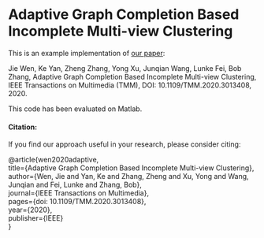 # Adaptive Graph Completion Based Incomplete Multi-view Clustering
This is an example implementation of [our paper](https://ieeexplore.ieee.org/document/9154578):

Jie Wen, Ke Yan, Zheng Zhang, Yong Xu, Junqian Wang, Lunke Fei, Bob Zhang, Adaptive Graph Completion Based Incomplete Multi-view Clustering, IEEE Transactions on Multimedia (TMM), DOI: 10.1109/TMM.2020.3013408, 2020.

This code has been evaluated on Matlab.

#### Citation:

If you find our approach useful in your research, please consider citing:

@article{wen2020adaptive,  
  title={Adaptive Graph Completion Based Incomplete Multi-view Clustering},  
  author={Wen, Jie and Yan, Ke and Zhang, Zheng and Xu, Yong and Wang, Junqian and Fei, Lunke and Zhang, Bob},  
  journal={IEEE Transactions on Multimedia},  
  pages={doi: 10.1109/TMM.2020.3013408},  
  year={2020},  
  publisher={IEEE}  
}



